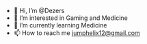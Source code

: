 - 👋 Hi, I’m @Dezers
- 👀 I’m interested in Gaming and Medicine
- 🌱 I’m currently learning Medicine
- 📫 How to reach me jumphelix12@gmail.com

